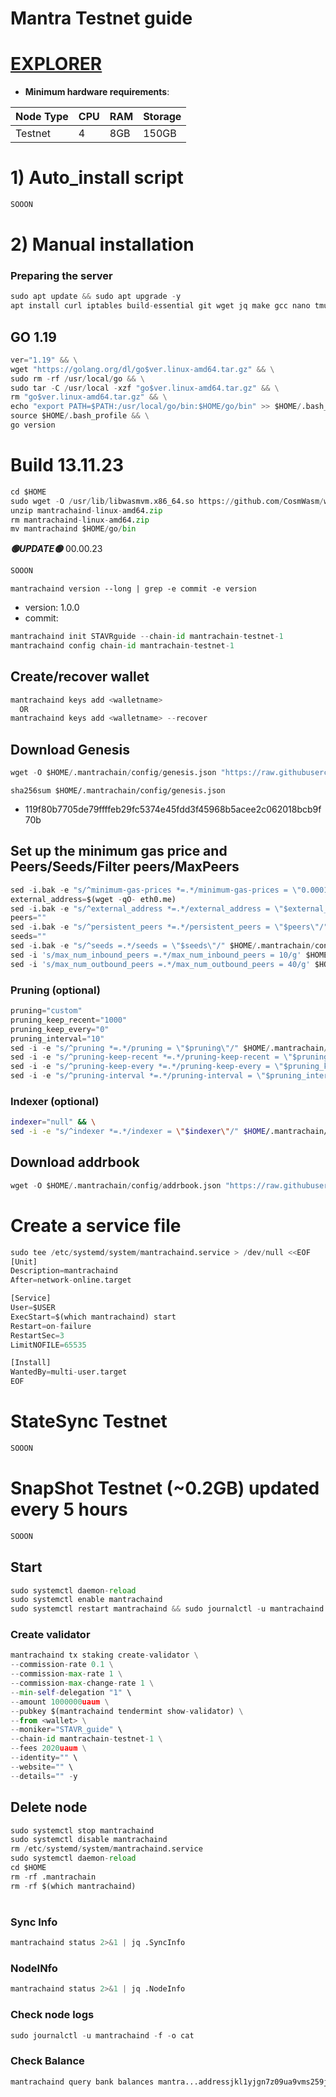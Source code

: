 # Mantra Testnet guide

[EXPLORER](https://explorer.stavr.tech/Mantra-Testnet/staking)
=

- **Minimum hardware requirements**:

| Node Type |CPU | RAM  | Storage  | 
|-----------|----|------|----------|
| Testnet   |   4|  8GB | 150GB    |


# 1) Auto_install script
```python
SOOON
```

# 2) Manual installation

### Preparing the server
```python
sudo apt update && sudo apt upgrade -y
apt install curl iptables build-essential git wget jq make gcc nano tmux htop nvme-cli pkg-config libssl-dev libleveldb-dev tar clang bsdmainutils ncdu unzip libleveldb-dev -y
```

## GO 1.19
```python
ver="1.19" && \
wget "https://golang.org/dl/go$ver.linux-amd64.tar.gz" && \
sudo rm -rf /usr/local/go && \
sudo tar -C /usr/local -xzf "go$ver.linux-amd64.tar.gz" && \
rm "go$ver.linux-amd64.tar.gz" && \
echo "export PATH=$PATH:/usr/local/go/bin:$HOME/go/bin" >> $HOME/.bash_profile && \
source $HOME/.bash_profile && \
go version
```

# Build 13.11.23
```python
cd $HOME
sudo wget -O /usr/lib/libwasmvm.x86_64.so https://github.com/CosmWasm/wasmvm/releases/download/v1.3.0/libwasmvm.x86_64.so
unzip mantrachaind-linux-amd64.zip
rm mantrachaind-linux-amd64.zip
mv mantrachaind $HOME/go/bin


```
*******🟢UPDATE🟢******* 00.00.23
```python
SOOON
```

`mantrachaind version --long | grep -e commit -e version`
- version: 1.0.0
- commit: 

```python
mantrachaind init STAVRguide --chain-id mantrachain-testnet-1
mantrachaind config chain-id mantrachain-testnet-1
```    

## Create/recover wallet
```python
mantrachaind keys add <walletname>
  OR
mantrachaind keys add <walletname> --recover
```

## Download Genesis
```python
wget -O $HOME/.mantrachain/config/genesis.json "https://raw.githubusercontent.com/obajay/nodes-Guides/main/Projects/Mantra/genesis.json"

```
`sha256sum $HOME/.mantrachain/config/genesis.json`
+ 119f80b7705de79ffffeb29fc5374e45fdd3f45968b5acee2c062018bcb9f70b

## Set up the minimum gas price and Peers/Seeds/Filter peers/MaxPeers
```python
sed -i.bak -e "s/^minimum-gas-prices *=.*/minimum-gas-prices = \"0.0001uaum\"/;" ~/.mantrachain/config/app.toml
external_address=$(wget -qO- eth0.me) 
sed -i.bak -e "s/^external_address *=.*/external_address = \"$external_address:26656\"/" $HOME/.mantrachain/config/config.toml
peers=""
sed -i.bak -e "s/^persistent_peers *=.*/persistent_peers = \"$peers\"/" $HOME/.mantrachain/config/config.toml
seeds=""
sed -i.bak -e "s/^seeds =.*/seeds = \"$seeds\"/" $HOME/.mantrachain/config/config.toml
sed -i 's/max_num_inbound_peers =.*/max_num_inbound_peers = 10/g' $HOME/.mantrachain/config/config.toml
sed -i 's/max_num_outbound_peers =.*/max_num_outbound_peers = 40/g' $HOME/.mantrachain/config/config.toml

```
### Pruning (optional)
```python
pruning="custom"
pruning_keep_recent="1000"
pruning_keep_every="0"
pruning_interval="10"
sed -i -e "s/^pruning *=.*/pruning = \"$pruning\"/" $HOME/.mantrachain/config/app.toml
sed -i -e "s/^pruning-keep-recent *=.*/pruning-keep-recent = \"$pruning_keep_recent\"/" $HOME/.mantrachain/config/app.toml
sed -i -e "s/^pruning-keep-every *=.*/pruning-keep-every = \"$pruning_keep_every\"/" $HOME/.mantrachain/config/app.toml
sed -i -e "s/^pruning-interval *=.*/pruning-interval = \"$pruning_interval\"/" $HOME/.mantrachain/config/app.toml
```
### Indexer (optional) 
```bash
indexer="null" && \
sed -i -e "s/^indexer *=.*/indexer = \"$indexer\"/" $HOME/.mantrachain/config/config.toml
```

## Download addrbook
```python
wget -O $HOME/.mantrachain/config/addrbook.json "https://raw.githubusercontent.com/obajay/nodes-Guides/main/Projects/Mantra/addrbook.json"
```

# Create a service file
```python
sudo tee /etc/systemd/system/mantrachaind.service > /dev/null <<EOF
[Unit]
Description=mantrachaind
After=network-online.target

[Service]
User=$USER
ExecStart=$(which mantrachaind) start
Restart=on-failure
RestartSec=3
LimitNOFILE=65535

[Install]
WantedBy=multi-user.target
EOF
```
# StateSync Testnet
```python
SOOON
```
# SnapShot Testnet (~0.2GB) updated every 5 hours  
```python
SOOON
```

## Start
```python
sudo systemctl daemon-reload
sudo systemctl enable mantrachaind
sudo systemctl restart mantrachaind && sudo journalctl -u mantrachaind -f -o cat
```

### Create validator
```python
mantrachaind tx staking create-validator \
--commission-rate 0.1 \
--commission-max-rate 1 \
--commission-max-change-rate 1 \
--min-self-delegation "1" \
--amount 1000000uaum \
--pubkey $(mantrachaind tendermint show-validator) \
--from <wallet> \
--moniker="STAVR_guide" \
--chain-id mantrachain-testnet-1 \
--fees 2020uaum \
--identity="" \
--website="" \
--details="" -y
```

## Delete node
```python
sudo systemctl stop mantrachaind
sudo systemctl disable mantrachaind
rm /etc/systemd/system/mantrachaind.service
sudo systemctl daemon-reload
cd $HOME
rm -rf .mantrachain
rm -rf $(which mantrachaind)
```
#
### Sync Info
```python
mantrachaind status 2>&1 | jq .SyncInfo
```
### NodeINfo
```python
mantrachaind status 2>&1 | jq .NodeInfo
```
### Check node logs
```python
sudo journalctl -u mantrachaind -f -o cat
```
### Check Balance
```python
mantrachaind query bank balances mantra...addressjkl1yjgn7z09ua9vms259j
```

